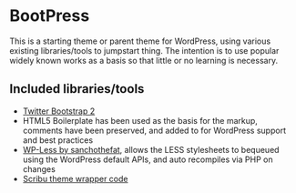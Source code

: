 BootPress
=============

This is a starting theme or parent theme for WordPress, using various existing libraries/tools to jumpstart thing. The intention is to use popular widely known works as a basis so that little or no learning is necessary.

Included libraries/tools
-------

* [Twitter Bootstrap 2](https://github.com/twitter/bootstrap/)
* HTML5 Boilerplate has been used as the basis for the markup, comments have been preserved, and added to for WordPress support and best practices
* [WP-Less by sanchothefat](https://github.com/sanchothefat/wp-less), allows the LESS stylesheets to bequeued using the WordPress default APIs, and auto recompiles via PHP on changes
* [Scribu theme wrapper code](http://scribu.net/wordpress/theme-wrappers.html)